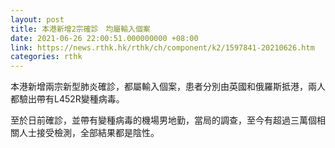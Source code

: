 ```yaml
---
layout: post
title: 本港新增2宗確診　均屬輸入個案
date: 2021-06-26 22:00:51.000000000 +08:00
link: https://news.rthk.hk/rthk/ch/component/k2/1597841-20210626.htm
categories: rthk
---
```


本港新增兩宗新型肺炎確診，都屬輸入個案，患者分別由英國和俄羅斯抵港，兩人都驗出帶有L452R變種病毒。

至於日前確診，並帶有變種病毒的機場男地勤，當局的調查，至今有超過三萬個相關人士接受檢測，全部結果都是陰性。
